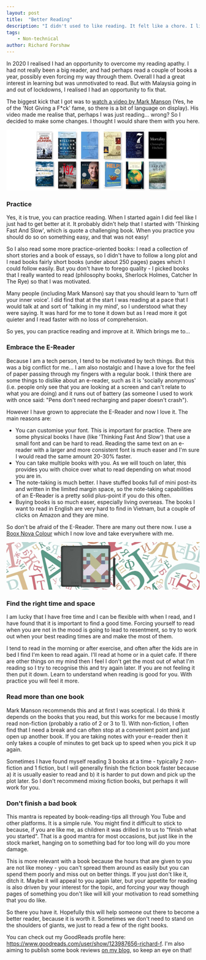 ```yaml
---
layout: post
title:  "Better Reading"
description: "I didn't used to like reading. It felt like a chore. I liked buying books and so my bookshelf was full but unloved. But then with the arrival of pandemic lockdowns, together with a few tips, I tried to change that. Here are some thoughts on getting better at reading."
tags:
    - Non-technical
author: Richard Forshaw
---
```



In 2020 I realised I had an opportunity to overcome my reading apathy. I had not really been a big reader, and had perhaps read a couple of books a year, possibly even forcing my way through them. Overall I had a great interest in learning but was unmotivated to read. But with Malaysia going in and out of lockdowns, I realised I had an opportunity to fix that.

The biggest kick that I got was to [watch a video by Mark Manson](https://www.youtube.com/watch?v=KJ2Lvi9kG2Q) (Yes, he of the 'Not Giving a F*ck' fame, so there is a bit of language on display). His video made me realise that, perhaps I was just reading... wrong? So I decided to make some changes. I thought I would share them with you here.

![BookList](images/BookList.jpg)

### Practice

Yes, it is true, you can practice reading. When I started again I did feel like I just had to get better at it. It probably didn't help that I started with 'Thinking Fast And Slow', which is quote a challenging book. When you practice you should do so on something easy, and that was not easy!

So I also read some more practice-oriented books: I read a collection of short stories and a book of essays, so I didn't have to follow a long plot and I read books fairly short books (under about 250 pages) pages which I could follow easily. But you don't have to forego quality - I picked books that I really wanted to read (philosophy books, Sherlock Holmes, Catcher In The Rye) so that I was motivated.

Many people (including Mark Manson) say that you should learn to 'turn off your inner voice'. I did find that at the start I was reading at a pace that I would talk at and sort of 'talking in my mind', so I understood what they were saying. It was hard for me to tone it down but as I read more it got quieter and I read faster with no loss of comprehension.

So yes, you can practice reading and improve at it. Which brings me to...

### Embrace the E-Reader

Because I am a tech person, I tend to be motivated by tech things. But this was a big conflict for me... I am also nostalgic and I have a love for the feel of paper passing through my fingers with a regular book. I think there are some things to dislike about an e-reader, such as it is 'socially anonymous' (i.e. people only see that you are looking at a screen and can't relate to what you are doing) and it runs out of battery (as someone I used to work with once said: "Pens don't need recharging and paper doesn't crash").

However I have grown to appreciate the E-Reader and now I love it. The main reasons are:

 * You can customise your font. This is important for practice. There are some physical books I have (like 'Thinking Fast And Slow') that use a small font and can be hard to read. Reading the same text on an e-reader with a larger and more consistent font is much easer and I'm sure I would read the same amount 20-30% faster.
 * You can take multiple books with you. As we will touch on later, this provides you with choice over what to read depending on what mood you are in.
 * The note-taking is much better. I have stuffed books full of mini post-its and written in the limited margin space, so the note-taking capabilities of an E-Reader is a pretty solid plus-point if you do this often.
 * Buying books is so much easer, especially living overseas. The books I want to read in English are very hard to find in Vietnam, but a couple of clicks on Amazon and they are mine.

So don't be afraid of the E-Reader. There are many out there now. I use a [Boox Nova Colour](https://onyxboox.com/boox_nova3color) which I now love and take everywhere with me.

![BooxColour](images/BooxBanner.jpg)

### Find the right time and space

I am lucky that I have free time and I can be flexible with when I read, and I have found that it is important to find a good time. Forcing yourself to read when you are not in the mood is going to lead to resentment, so try to work out when your best reading times are and make the most of them.

I tend to read in the morning or after exercise, and often after the kids are in bed I find I'm keen to read again. I'll read at home or in a quiet cafe. If there are other things on my mind then I feel I don't get the most out of what I'm reading so I try to recognise this and try again later. If you are not feeling it then put it down. Learn to understand when reading is good for you. With practice you will feel it more.

### Read more than one book

Mark Manson recommends this and at first I was sceptical. I do think it depends on the books that you read, but this works for me because I mostly read non-fiction (probably a ratio of 2 or 3 to 1). With non-fiction, I often find that I need a break and can often stop at a convenient point and just open up another book. If you are taking notes with your e-reader then it only takes a couple of minutes to get back up to speed when you pick it up again.

Sometimes I have found myself reading 3 books at a time - typically 2 non-fiction and 1 fiction, but I will generally finish the fiction book faster because a) it is usually easier to read and b) it is harder to put down and pick up the plot later. So I don't recommend mixing fiction books, but perhaps it will work for you.

### Don't finish a bad book

This mantra is repeated by book-reading-tips all through You Tube and other platforms. It is a simple rule. You might find it difficult to stick to because, if you are like me, as children it was drilled in to us to "finish what you started". That is a good mantra for most occasions, but just like in the stock market, hanging on to something bad for too long will do you more damage.

This is more relevant with a book because the hours that are given to you are not like money - you can't spread them around as easily but you can spend them poorly and miss out on better things. If you just don't like it, ditch it. Maybe it will appeal to you again later, but your appetite for reading is also driven by your interest for the topic, and forcing your way though pages of something you don't like will kill your motivation to read something that you do like.

So there you have it. Hopefully this will help someone out there to become a better reader, because it is worth it. Sometimes we don't need to stand on the shoulders of giants, we just to read a few of the right books.

You can check out my GoodReads profile here: https://www.goodreads.com/user/show/123987656-richard-f. I'm also aiming to publish some book reviews [on my blog](../../books.md), so keep an eye on that!
